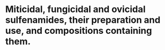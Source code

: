 # Miticidal, fungicidal and ovicidal sulfenamides, their preparation and use, and compositions containing them.